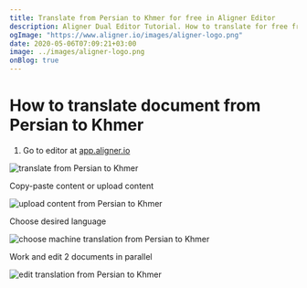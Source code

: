 ```yaml
---
title: Translate from Persian to Khmer for free in Aligner Editor
description: Aligner Dual Editor Tutorial. How to translate for free from Persian to Khmer. Aligner is multilingual document management platform. 
ogImage: "https://www.aligner.io/images/aligner-logo.png"
date: 2020-05-06T07:09:21+03:00
image: ../images/aligner-logo.png
onBlog: true
---
```


# How to translate document from Persian to Khmer

1. Go to editor at [app.aligner.io](https://app.aligner.io "Aligner App web page")

![translate from Persian to Khmer](../aligner-blank-editor.png "translate from Persian to Khmer")

Copy-paste content or upload content

![upload content from Persian to Khmer](../aligner-uploaded-document.png "upload content from Persian to Khmer")

Choose desired language

![choose machine translation from Persian to Khmer](../aligner-language-dropdown.png "choose machine translation from Persian to Khmer")

Work and edit 2 documents in parallel

![edit translation from Persian to Khmer](../aligner-double-sitded-editor.png "edit translation from Persian to Khmer")

